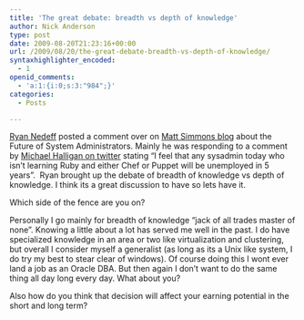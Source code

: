 ```yaml
---
title: 'The great debate: breadth vs depth of knowledge'
author: Nick Anderson
type: post
date: 2009-08-20T21:23:16+00:00
url: /2009/08/20/the-great-debate-breadth-vs-depth-of-knowledge/
syntaxhighlighter_encoded:
  - 1
openid_comments:
  - 'a:1:{i:0;s:3:"984";}'
categories:
  - Posts

---
```

[Ryan Nedeff][1] posted a comment over on [Matt Simmons blog][2] about the Future of System Administrators. Mainly he was responding to a comment by [Michael Halligan on twitter][3] stating “I feel that any sysadmin today who isn’t learning Ruby and either Chef or Puppet will be unemployed in 5 years”.  Ryan brought up the debate of breadth of knowledge vs depth of knowledge. I think its a great discussion to have so lets have it.

Which side of the fence are you on?

Personally I go mainly for breadth of knowledge &#8220;jack of all trades master of none&#8221;. Knowing a little about a lot has served me well in the past. I do have specialized knowledge in an area or two like virtualization and clustering, but overall I consider myself a generalist (as long as its a Unix like system, I do try my best to stear clear of windows). Of course doing this I wont ever land a job as an Oracle DBA. But then again I don&#8217;t want to do the same thing all day long every day. What about you?

Also how do you think that decision will affect your earning potential in the short and long term?

 [1]: http://ryannedeff.com/blog/
 [2]: http://www.standalone-sysadmin.com/blog/2009/08/the-future-of-system-administration/#comment-3226
 [3]: http://twitter.com/mhalligan/statuses/3180964528